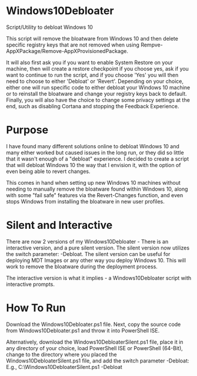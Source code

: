 # Windows10Debloater
Script/Utility to debloat Windows 10

This script will remove the bloatware from Windows 10 and then delete specific registry keys that are not removed when using Rempve-AppXPackage/Remove-AppXProvisionedPackage.

It will also first ask you if you want to enable System Restore on your machine, then will create a restore checkpoint if you choose yes, ask if you want to continue to run the script, and if you choose 'Yes' you will then need to choose to either 'Debloat' or 'Revert'. Depending on your choice, either one will run specific code to either debloat your Windows 10 machine or to reinstall the bloatware and change your registry keys back to default. Finally, you will also have the choice to change some privacy settings at the end, such as disabling Cortana and stopping the Feedback Experience.

# Purpose

I have found many different solutions online to debloat Windows 10 and many either worked but caused issues in the long run, or they did so little that it wasn't enough of a "debloat" experience. I decided to create a script that will debloat Windows 10 the way that I envision it, with the option of even being able to revert changes.

This comes in hand when setting up new Windows 10 machines without needing to manually remove the bloatware found within Windows 10, along with some "fail safe" features via the Revert-Changes function, and even stops Windows from installing the bloatware in new user profiles.

# Silent and Interactive

There are now 2 versions of my Windows10Debloater - There is an interactive version, and a pure silent version. The silent version now utilizes the switch parameter: -Debloat. The silent version can be useful for deploying MDT Images or any other way you deploy Windows 10. This will work to remove the bloatware during the deployment process.

The interactive version is what it implies - a Windows10Debloater script with interactive prompts.

# How To Run

Download the Windows10Debloater.ps1 file. Next, copy the source code from Windows10Debloater.ps1 and throw it into PowerShell ISE.

Alternatively, download the Windows10DebloaterSilent.ps1 file, place it in any directory of your choice, load PowerShell ISE or PowerShell (64-Bit), change to the directory where you placed the Windows10DebloaterSilent.ps1 file, and add the switch parameter -Debloat: E.g., C:\Windows10DebloaterSilent.ps1 -Debloat
